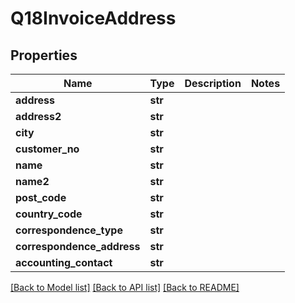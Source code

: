 # Q18InvoiceAddress

## Properties
Name | Type | Description | Notes
------------ | ------------- | ------------- | -------------
**address** | **str** |  | 
**address2** | **str** |  | 
**city** | **str** |  | 
**customer_no** | **str** |  | 
**name** | **str** |  | 
**name2** | **str** |  | 
**post_code** | **str** |  | 
**country_code** | **str** |  | 
**correspondence_type** | **str** |  | 
**correspondence_address** | **str** |  | 
**accounting_contact** | **str** |  | 

[[Back to Model list]](../README.md#documentation-for-models) [[Back to API list]](../README.md#documentation-for-api-endpoints) [[Back to README]](../README.md)

